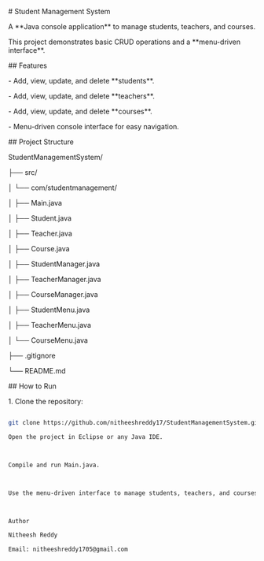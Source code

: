 \# Student Management System



A \*\*Java console application\*\* to manage students, teachers, and courses.  

This project demonstrates basic CRUD operations and a \*\*menu-driven interface\*\*.



\## Features



\- Add, view, update, and delete \*\*students\*\*.

\- Add, view, update, and delete \*\*teachers\*\*.

\- Add, view, update, and delete \*\*courses\*\*.

\- Menu-driven console interface for easy navigation.



\## Project Structure



StudentManagementSystem/

├── src/

│ └── com/studentmanagement/

│ ├── Main.java

│ ├── Student.java

│ ├── Teacher.java

│ ├── Course.java

│ ├── StudentManager.java

│ ├── TeacherManager.java

│ ├── CourseManager.java

│ ├── StudentMenu.java

│ ├── TeacherMenu.java

│ └── CourseMenu.java

├── .gitignore

└── README.md



\## How to Run



1\. Clone the repository:



```bash

git clone https://github.com/nitheeshreddy17/StudentManagementSystem.git

Open the project in Eclipse or any Java IDE.



Compile and run Main.java.



Use the menu-driven interface to manage students, teachers, and courses.



Author

Nitheesh Reddy

Email: nitheeshreddy1705@gmail.com



